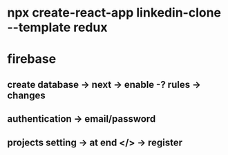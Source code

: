 # npx create-react-app linkedin-clone --template redux  
# firebase 
## create database -> next -> enable -? rules -> changes
## authentication -> email/password 
## projects setting -> at end </> -> register